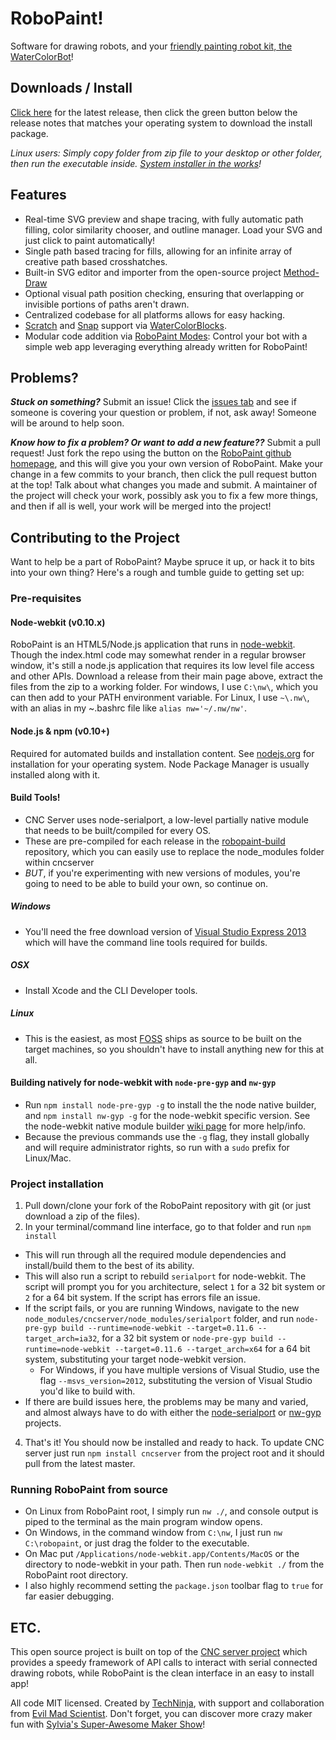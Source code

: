 RoboPaint!
=============

Software for drawing robots, and your
[friendly painting robot kit, the WaterColorBot](http://watercolorbot.com)!

## Downloads / Install
[Click here](https://github.com/evil-mad/robopaint/releases/latest) for the
latest release, then click the green button below the release notes that matches
your operating system to download the install package.

*Linux users: Simply copy folder from zip file to your desktop or other folder,
then run the executable inside.
[System installer in the works](https://github.com/evil-mad/robopaint/issues/73)!*


## Features
 * Real-time SVG preview and shape tracing, with fully automatic path filling,
color similarity chooser, and outline manager. Load your SVG and just click to
paint automatically!
 * Single path based tracing for fills, allowing for an infinite array of
creative path based crosshatches.
 * Built-in SVG editor and importer from the open-source project
[Method-Draw](https://github.com/duopixel/Method-Draw)
 * Optional visual path position checking, ensuring that overlapping or
invisible portions of paths aren't drawn.
 * Centralized codebase for all platforms allows for easy hacking.
 * [Scratch](http://scratch.mit.edu/) and [Snap](http://snap.berkeley.edu)
support via [WaterColorBlocks](https://github.com/evil-mad/WaterColorBlocks).
 * Modular code addition via
[RoboPaint Modes](https://github.com/evil-mad/robopaint/blob/master/resources/modes/README.md):
Control your bot with a simple web app leveraging everything already written for
RoboPaint!


## Problems?
***Stuck on something?*** Submit an issue! Click the
[issues tab](https://github.com/evil-mad/robopaint/issues) and see if someone
is covering your question or problem, if not, ask away! Someone will be around
to help soon.

***Know how to fix a problem? Or want to add a new feature??*** Submit a pull
request! Just fork the repo using the button on the
[RoboPaint github homepage](https://github.com/evil-mad/robopaint), and
this will give you your own version of RoboPaint. Make your change in a few
commits to your branch, then click the pull request button at the top! Talk
about what changes you made and submit. A maintainer of the project will check
your work, possibly ask you to fix a few more things, and then if all is well,
your work will be merged into the project!

## Contributing to the Project
Want to help be a part of RoboPaint? Maybe spruce it up, or hack it to bits into
your own thing? Here's a rough and tumble guide to getting set up:

### Pre-requisites
#### Node-webkit (v0.10.x)
RoboPaint is an HTML5/Node.js application that runs in
[node-webkit](https://github.com/rogerwang/node-webkit). Though the index.html
code may somewhat render in a regular browser window, it's still a node.js
application that requires its low level file access and other APIs. Download a
release from their main page above, extract the files from the zip to a
working folder. For windows, I use `C:\nw\`, which you can then add to your PATH
environment variable. For Linux, I use `~\.nw\`, with an alias in my ~\.bashrc
file like `alias nw='~/.nw/nw'`.

#### Node.js & npm (v0.10+)
Required for automated builds and installation content. See
[nodejs.org](http://nodejs.org) for installation for your operating system. Node
Package Manager is usually installed along with it.

#### Build Tools!
* CNC Server uses node-serialport, a low-level partially native module that
needs to be built/compiled for every OS.
* These are pre-compiled for each release in
the [robopaint-build](https://github.com/evil-mad/robopaint-build/) repository,
which you can easily use to replace the node_modules folder within cncserver
* *BUT*, if you're experimenting with new versions of modules, you're going to
need to be able to build your own, so continue on.

##### Windows
* You'll need the free download version of
[Visual Studio Express 2013](http://www.microsoft.com/visualstudio/eng/2013-downloads#d-2013-express)
which will have the command line tools required for builds.

##### OSX
* Install Xcode and the CLI Developer tools.

##### Linux
* This is the easiest, as most [FOSS](http://en.wikipedia.org/wiki/FOSS) ships
as source to be built on the target machines, so you shouldn't have to install
anything new for this at all.

#### Building natively for node-webkit with `node-pre-gyp` and `nw-gyp`
* Run `npm install node-pre-gyp -g` to install the the node native builder, and
`npm install nw-gyp -g` for the node-webkit specific version. See the
node-webkit native module builder
[wiki page](https://github.com/rogerwang/node-webkit/wiki/Build-native-modules-with-nw-gyp)
for more help/info.
* Because the previous commands use the `-g` flag, they install globally and
will require administrator rights, so run with a `sudo` prefix for Linux/Mac.

### Project installation
1. Pull down/clone your fork of the RoboPaint repository with git (or just
download a zip of the files).
2. In your terminal/command line interface, go to that folder and run
`npm install`
 * This will run through all the required module dependencies and install/build
them to the best of its ability.
 * This will also run a script to rebuild `serialport` for node-webkit. The
script will prompt you for you architecture, select `1` for a 32 bit system
or `2` for a 64 bit system. If the script has errors file an issue.
* If the script fails, or you are running Windows, navigate to the new
`node_modules/cncserver/node_modules/serialport` folder, and run
`node-pre-gyp build --runtime=node-webkit --target=0.11.6 --target_arch=ia32`,
for a 32 bit system or
`node-pre-gyp build --runtime=node-webkit --target=0.11.6 --target_arch=x64` for
a 64 bit system, substituting your target node-webkit version.
   * For Windows, if you have multiple versions of Visual Studio, use the flag
`--msvs_version=2012`, substituting the version of Visual Studio you'd like to
build with.
 * If there are build issues here, the problems may be many and varied, and
almost always have to do with either the
[node-serialport](https://github.com/voodootikigod/node-serialport) or
[nw-gyp](https://github.com/rogerwang/nw-gyp) projects.
4. That's it! You should now be installed and ready to hack. To update CNC server
just run `npm install cncserver` from the project root and it should pull from
the latest master.

### Running RoboPaint from source
* On Linux from RoboPaint root, I simply run `nw ./`, and console output is
piped to the terminal as the main program window opens.
* On Windows, in the command window from `C:\nw`, I just run `nw C:\robopaint`,
or just drag the folder to the executable.
* On Mac put `/Applications/node-webkit.app/Contents/MacOS` or the directory to
node-webkit in your path. Then run `node-webkit ./` from the RoboPaint root
directory.
* I also highly recommend setting the `package.json` toolbar flag to `true` for
far easier debugging.

## ETC.

This open source project is built on top of the
[CNC server project](http://github.com/techninja/cncserver) which provides
a speedy framework of API calls to interact with serial connected drawing
robots, while RoboPaint is the clean interface in an easy to install app!

All code MIT licensed. Created by [TechNinja](https://github.com/techninja),
with support and collaboration from
[Evil Mad Scientist](http://evilmadscientist.com). Don't forget, you can
discover more crazy maker fun with
[Sylvia's Super-Awesome Maker Show](http://sylviashow.com)!
